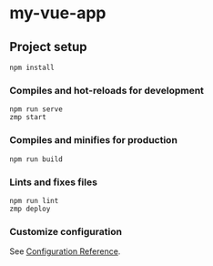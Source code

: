 # my-vue-app

## Project setup
```
npm install
```

### Compiles and hot-reloads for development
```
npm run serve
zmp start
```

### Compiles and minifies for production
```
npm run build
```

### Lints and fixes files
```
npm run lint
zmp deploy
```

### Customize configuration
See [Configuration Reference](https://cli.vuejs.org/config/).
